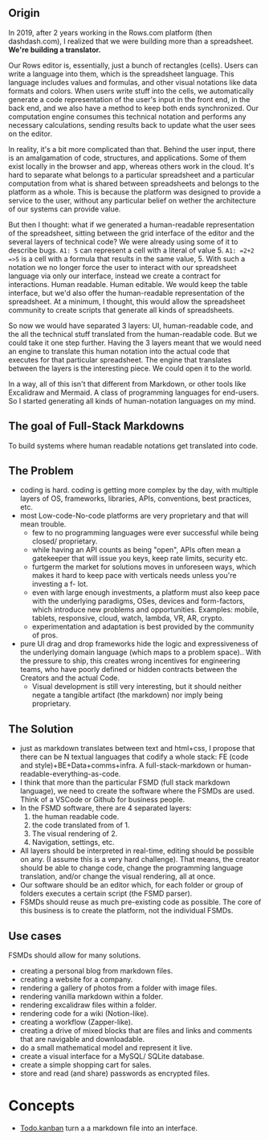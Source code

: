 ## Origin

In 2019, after 2 years working in the Rows.com platform (then dashdash.com), I realized that we were building more than a spreadsheet. **We're building a translator.** 

Our Rows editor is, essentially, just a bunch of rectangles (cells). Users can write a language into them, which is the spreadsheet language. This language includes values and formulas, and other visual notations like data formats and colors. When users write stuff into the cells, we automatically generate a code representation of the user's input in the front end, in the back end, and we also have a method to keep both ends synchronized. Our computation engine consumes this technical notation and performs any necessary calculations, sending results back to update what the user sees on the editor.

In reality, it's a bit more complicated than that. Behind the user input, there is an amalgamation of code, structures, and applications. Some of them exist locally in the browser and app, whereas others work in the cloud. It's hard to separate what belongs to a particular spreadsheet and a particular computation from what is shared between spreadsheets and belongs to the platform as a whole. This is because the platform was designed to provide a service to the user, without any particular belief on wether the architecture of our systems can provide value. 

But then I thought: what if we generated a human-readable representation of the spreadsheet, sitting between the grid interface of the editor and the several layers of technical code? We were already using some of it to describe bugs. `A1: 5` can represent a cell with a literal of value 5. `A1: =2+2 =>5` is a cell with a formula that results in the same value, 5. With such a notation we no longer force the user to interact with our spreadsheet language via only our interface, instead we create a contract for interactions. Human readable. Human editable. We would keep the table interface, but we'd also offer the human-readable representation of the spreadsheet. At a minimum, I thought, this would allow the spreadsheet community to create scripts that generate all kinds of spreadsheets.

So now we would have separated 3 layers: UI, human-readable code, and the all the technical stuff translated from the human-readable code. But we could take it one step further. Having the 3 layers meant that we would need an engine to translate this human notation into the actual code that executes for that particular spreadsheet. The engine that translates between the layers is the interesting piece. We could open it to the world. 

In a way, all of this isn't that different from Markdown, or other tools like Excalidraw and Mermaid. A class of programming languages for end-users. So I started generating all kinds of human-notation languages on my mind. 

## The goal of Full-Stack Markdowns

To build systems where human readable notations get translated into code.

## The Problem

- coding is hard. coding is getting more complex by the day, with multiple layers of OS, frameworks, libraries, APIs, conventions, best practices, etc.
- most Low-code-No-code platforms are very proprietary and that will mean trouble.
    - few to no programming languages were ever successful while being closed/ proprietary.
    - while having an API counts as being "open", APIs often mean a gatekeeper that will issue you keys, keep rate limits, security etc.
    - furtgerm the market for solutions moves in unforeseen ways, which makes it hard to keep pace with verticals needs unless you're investing a f- lot.
    - even with large enough investments, a platform must also keep pace with the underlying paradigms, OSes, devices and form-factors, which introduce new problems and opportunities. Examples: mobile, tablets, responsive, cloud, watch, lambda, VR, AR, crypto.
    - experimentation and adaptation is best provided by the community of pros.
- pure UI drag and drop frameworks hide the logic and expressiveness of the underlying domain language (which maps to a problem space).. With the pressure to ship, this creates wrong incentives for engineering teams, who have poorly defined or hidden contracts between the Creators and the actual Code.
    - Visual development is still very interesting, but it should neither negate a tangible artifact (the markdown) nor imply being proprietary. 

## The Solution

- just as markdown translates between text and html+css, I propose that there can be N textual languages that codify a whole stack: FE (code and style)+BE+Data+comms+infra. A full-stack-markdown or human-readable-everything-as-code.
- I think that more than the particular FSMD (full stack markdown language), we need to create the software where the FSMDs are used. Think of a VSCode or Github for business people.
- In the FSMD software, there are 4 separated layers:
    1. the human readable code.
    2. the code translated from of 1.  
    3. The visual rendering of 2.
    4. Navigation, settings, etc.
- All layers should be interpreted in real-time, editing should be possible on any. (I assume this is a very hard challenge). That means, the creator should be able to change code, change the programming language translation, and/or change the visual rendering, all at once.
- Our software should be an editor which, for each folder or group of folders executes a certain script (the FSMD parser).
- FSMDs should reuse as much pre-existing code as possible. The core of this business is to create the platform, not the individual FSMDs. 

## Use cases

FSMDs should allow for many solutions. 

- creating a personal blog from markdown files.
- creating a website for a company.
- rendering a gallery of photos from a folder with image files.
- rendering vanilla markdown within a folder.
- rendering excalidraw files within a folder.
- rendering code for a wiki (Notion-like).
- creating a workflow (Zapper-like).
- creating a drive of mixed blocks that are files and links and comments that are navigable and downloadable.
- do a small mathematical model and represent it live.
- create a visual interface for a MySQL/ SQLite database.
- create a simple shopping cart for sales.
- store and read (and share) passwords as encrypted files.

# Concepts

- [Todo.kanban](https://github.com/jessmartin/todo.kanban) turn a a markdown file into an interface.


